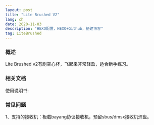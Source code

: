 ```yaml
---
layout: post
title: "Lite Brushed V2"
lang: ch
date: 2020-11-03
description: "HEXO配置，HEXO+Github，搭建博客"
tag: LiteBrushed
---
```



### 概述

Lite Brushed v2有刷空心杯，飞起来非常轻盈，适合新手练习。




### 相关文档

使用说明书:




### 常见问题
1、支持的接收机：板载bayang协议接收机，预留sbus/dmsx接收机焊盘。









